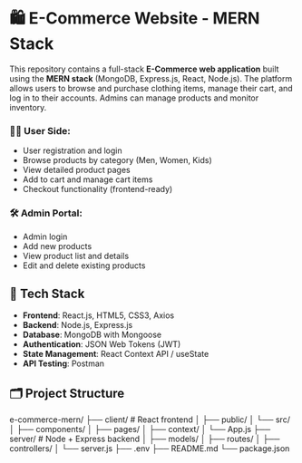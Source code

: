 # 🛍️ E-Commerce Website - MERN Stack
This repository contains a full-stack **E-Commerce web application** built using the **MERN stack** (MongoDB, Express.js, React, Node.js). The platform allows users to browse and purchase clothing items, manage their cart, and log in to their accounts. Admins can manage products and monitor inventory.

### 👩‍💻 User Side:
- User registration and login
- Browse products by category (Men, Women, Kids)
- View detailed product pages
- Add to cart and manage cart items
- Checkout functionality (frontend-ready)

### 🛠️ Admin Portal:
- Admin login
- Add new products
- View product list and details
- Edit and delete existing products

## 🧰 Tech Stack
- **Frontend**: React.js, HTML5, CSS3, Axios
- **Backend**: Node.js, Express.js
- **Database**: MongoDB with Mongoose
- **Authentication**: JSON Web Tokens (JWT)
- **State Management**: React Context API / useState
- **API Testing**: Postman

## 🗂️ Project Structure
e-commerce-mern/
├── client/ # React frontend
│ ├── public/
│ └── src/
│ ├── components/
│ ├── pages/
│ ├── context/
│ └── App.js
├── server/ # Node + Express backend
│ ├── models/
│ ├── routes/
│ ├── controllers/
│ └── server.js
├── .env
├── README.md
└── package.json







